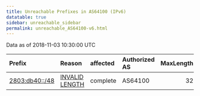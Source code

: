 ```yaml
---
title: Unreachable Prefixes in AS64100 (IPv6)
datatable: true
sidebar: unreachable_sidebar
permalink: unreachable_AS64100-v6.html
---
```


Data as of 2018-11-03 10:30:00 UTC


<div class="datatable-begin"></div>

| Prefix                                                 | Reason                                                                                                   | affected   | Authorized AS   |   MaxLength | Anchor                                         |   unreachable /48s |
|:-------------------------------------------------------|:---------------------------------------------------------------------------------------------------------|:-----------|:----------------|------------:|:-----------------------------------------------|-------------------:|
| [2803:db40::/48](https://stat.ripe.net/2803:db40::/48) | [INVALID LENGTH](https://rpki-validator.ripe.net/announcement-preview?asn=AS64100&prefix=2803:db40::/48) | complete   | AS64100         |          32 | [LACNIC](unreachable_LACNIC_RPKI_Root-v6.html) |                  1 |

<div class="datatable-end"></div>